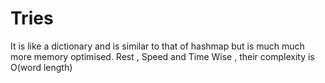 # Tries
It is like a dictionary and is similar to that of hashmap but is much much more memory optimised.
Rest , Speed and Time Wise , their complexity is O(word length)
